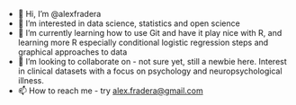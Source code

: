- 👋 Hi, I’m @alexfradera
- 👀 I’m interested in data science, statistics and open science
- 🌱 I’m currently learning how to use Git and have it play nice with R, and learning more R especially conditional logistic regression steps and graphical approaches to data
- 💞️ I’m looking to collaborate on - not sure yet, still a newbie here. Interest in clinical datasets with a focus on psychology and neuropsychological illness.
- 📫 How to reach me - try alex.fradera@gmail.com

<!---
alexfradera/alexfradera is a ✨ special ✨ repository because its `README.md` (this file) appears on your GitHub profile.
You can click the Preview link to take a look at your changes.
--->
